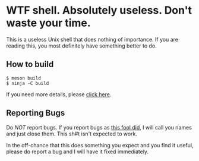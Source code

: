 # WTF shell. Absolutely useless. Don't waste your time.

This is a useless Unix shell that does nothing of importance.
If you are reading this, you most definitely have something
better to do.

## How to build

```
$ meson build
$ ninja -C build
```

If you need more details, please [click here](https://www.google.com/search?q=How+can+I+find+something+better+to+do+with+my+life&oq=How+can+&aqs=chrome.0.69i59j69i57j69i60l2.984j0j1&sourceid=chrome&ie=UTF-8).

## Reporting Bugs

Do *NOT* report bugs. If you report bugs as [this fool
did](https://github.com/aweeraman/wtfshell/issues/1), I will call you
names and just close them. This sh#t isn't expected to work.

In the off-chance that this does something you expect and you find it
useful, please do report a bug and I will have it fixed immediately.
